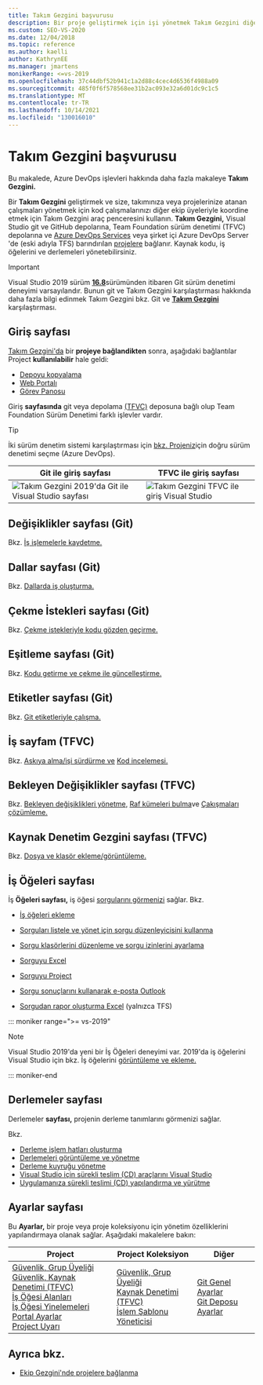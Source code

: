 ```yaml
---
title: Takım Gezgini başvurusu
description: Bir proje geliştirmek için işi yönetmek Takım Gezgini diğer ekip üyeleriyle koordine olmak için çalışma ve yönetim özellikleriyle ilgili çeşitli işlevler hakkında bilgi edinmek.
ms.custom: SEO-VS-2020
ms.date: 12/04/2018
ms.topic: reference
ms.author: kaelli
author: KathrynEE
ms.manager: jmartens
monikerRange: <=vs-2019
ms.openlocfilehash: 37c44dbf52b941c1a2d88c4cec4d6536f4988a09
ms.sourcegitcommit: 485f0f6f578568ee31b2ac093e32a6d01dc9c1c5
ms.translationtype: MT
ms.contentlocale: tr-TR
ms.lasthandoff: 10/14/2021
ms.locfileid: "130016010"
---
```

# <a name="team-explorer-reference"></a>Takım Gezgini başvurusu

Bu makalede, Azure DevOps işlevleri hakkında daha fazla makaleye **Takım Gezgini.**

Bir **Takım Gezgini** geliştirmek ve size, takımınıza veya projelerinize atanan çalışmaları yönetmek için kod çalışmalarınızı diğer ekip üyeleriyle koordine etmek için Takım Gezgini araç penceresini kullanın. **Takım Gezgini,** Visual Studio git ve GitHub depolarına, Team Foundation sürüm denetimi (TFVC) depolarına ve [Azure DevOps Services](/azure/devops/user-guide/what-is-azure-devops-services) veya şirket içi Azure DevOps Server 'de (eski adıyla TFS) barındırılan [projelere](/azure/devops/index-all) bağlanır. Kaynak kodu, iş öğelerini ve derlemeleri yönetebilirsiniz.

> [!IMPORTANT]
> Visual Studio 2019 sürüm [**16.8**](/visualstudio/releases/2019/release-notes-history)sürümünden itibaren Git sürüm denetimi deneyimi varsayılandır. Bunun git ve Takım Gezgini karşılaştırması hakkında daha fazla bilgi edinmek Takım Gezgini bkz. Git ve [**Takım Gezgini**](../../version-control/git-team-explorer-feature-comparison.md) karşılaştırması.

## <a name="home-page"></a>Giriş sayfası

[Takım Gezgini'da](../connect-team-project.md) bir **projeye bağlandikten** sonra, aşağıdaki bağlantılar Project **kullanılabilir** hale geldi:

- [Depoyu kopyalama](/azure/devops/repos/git/clone)
- [Web Portalı](/azure/devops/project/navigation/index)
- [Görev Panosu](/azure/devops/boards/sprints/task-board)

Giriş **sayfasında** git veya depolama [(TFVC)](/azure/devops/repos/tfvc/overview) [](/azure/devops/repos/git/gitquickstart?view=vsts&tabs=visual-studio&preserve-view=true) deposuna bağlı olup Team Foundation Sürüm Denetimi farklı işlevler vardır.

> [!TIP]
> İki sürüm denetim sistemi karşılaştırması için [bkz. Projeniz](/azure/devops/repos/tfvc/comparison-git-tfvc)için doğru sürüm denetimi seçme (Azure DevOps).

| Git **ile** giriş sayfası |  TFVC ile giriş sayfası |
| - | - |
| ![Takım Gezgini 2019'da Git ile Visual Studio sayfası](media/team-explorer-reference/team-explorer-git.png) | ![Takım Gezgini TFVC ile giriş Visual Studio](media/team-explorer-reference/team-explorer-tfvc.png) |

## <a name="changes-page-git"></a>Değişiklikler sayfası (Git)

Bkz. [İş işlemelerle kaydetme.](/azure/devops/repos/git/commits)

## <a name="branches-page-git"></a>Dallar sayfası (Git)

Bkz. [Dallarda iş oluşturma.](/azure/devops/repos/git/branches)

## <a name="pull-requests-page-git"></a>Çekme İstekleri sayfası (Git)

Bkz. [Çekme istekleriyle kodu gözden geçirme.](/azure/devops/repos/git/pullrequest)

## <a name="sync-page-git"></a>Eşitleme sayfası (Git)

Bkz. [Kodu getirme ve çekme ile güncelleştirme.](/azure/devops/repos/git/pulling)

## <a name="tags-page-git"></a>Etiketler sayfası (Git)

Bkz. [Git etiketleriyle çalışma.](/azure/devops/repos/git/git-tags)

## <a name="my-work-page-tfvc"></a>İş sayfam (TFVC)

Bkz. [Askıya alma/işi sürdürme ve](/azure/devops/repos/tfvc/suspend-your-work-manage-your-shelvesets) [Kod incelemesi.](/azure/devops/repos/tfvc/day-life-alm-developer-suspend-work-fix-bug-conduct-code-review)

## <a name="pending-changes-page-tfvc"></a>Bekleyen Değişiklikler sayfası (TFVC)

Bkz. [Bekleyen değişiklikleri yönetme,](/azure/devops/repos/tfvc/develop-code-manage-pending-changes) [Raf kümeleri bulma](/azure/devops/repos/tfvc/suspend-your-work-manage-your-shelvesets)ve [Çakışmaları çözümleme.](/azure/devops/repos/tfvc/resolve-team-foundation-version-control-conflicts)

## <a name="source-control-explorer-page-tfvc"></a>Kaynak Denetim Gezgini sayfası (TFVC)

Bkz. [Dosya ve klasör ekleme/görüntüleme.](/azure/devops/repos/tfvc/add-files-server)

## <a name="work-items-page"></a>İş Öğeleri sayfası

İş **Öğeleri sayfası,** iş öğesi [sorgularını görmenizi](/azure/devops/boards/work-items/about-work-items) sağlar. Bkz.

- [İş öğeleri ekleme](/azure/devops/boards/backlogs/add-work-items)
- [Sorguları listele ve yönet için sorgu düzenleyicisini kullanma](/azure/devops/boards/queries/using-queries)
- [Sorgu klasörlerini düzenleme ve sorgu izinlerini ayarlama](/azure/devops/boards/queries/set-query-permissions)
- [Sorguyu Excel](/azure/devops/boards/backlogs/office/bulk-add-modify-work-items-excel)

- [Sorguyu Project](/previous-versions/azure/devops/boards/backlogs/office/create-your-backlog-tasks-using-project)
- [Sorgu sonuçlarını kullanarak e-posta Outlook](/azure/devops/boards/queries/share-plans)
- [Sorgudan rapor oluşturma Excel](/azure/devops/report/excel/create-status-and-trend-excel-reports) (yalnızca TFS)

::: moniker range=">= vs-2019"

> [!NOTE]
> Visual Studio 2019'da yeni bir İş Öğeleri deneyimi var. [](/azure/devops/boards/work-items/set-work-item-experience-vs) 2019'da iş öğelerini Visual Studio için bkz. İş öğelerini [görüntüleme ve ekleme.](/azure/devops/boards/work-items/view-add-work-items)

::: moniker-end

## <a name="builds-page"></a>Derlemeler sayfası

Derlemeler **sayfası,** projenin derleme tanımlarını görmenizi sağlar.

Bkz.

- [Derleme işlem hatları oluşturma](/azure/devops/pipelines/tasks/index)
- [Derlemeleri görüntüleme ve yönetme](/azure/devops/pipelines/overview)
- [Derleme kuyruğu yönetme](/azure/devops/pipelines/agents/pools-queues)
- [Visual Studio için sürekli teslim (CD) araçlarını Visual Studio](/azure/devops/pipelines/apps/cd/azure/aspnet-core-to-acr#install-continuous-delivery-cd-tools-for-visual-studio-2017)
- [Uygulamanıza sürekli teslimi (CD) yapılandırma ve yürütme](/azure/devops/pipelines/apps/cd/azure/aspnet-core-to-acr#configure-and-execute-continuous-delivery-cd-for-your-app)

## <a name="settings-page"></a>Ayarlar sayfası

Bu **Ayarlar,** bir proje veya proje koleksiyonu için yönetim özelliklerini yapılandırmaya olanak sağlar. Aşağıdaki makalelere bakın:

| Project | Project Koleksiyon | Diğer |
| - | - | - |
| [Güvenlik, Grup Üyeliği](/azure/devops/organizations/security/set-project-collection-level-permissions)<br/>[Güvenlik, Kaynak Denetimi (TFVC)](/azure/devops/organizations/security/set-git-tfvc-repository-permissions)<br/>[İş Öğesi Alanları](/azure/devops/organizations/settings/set-area-paths)<br/>[İş Öğesi Yinelemeleri](/azure/devops/organizations/settings/set-iteration-paths-sprints)<br/>[Portal Ayarlar](/azure/devops/report/sharepoint-dashboards/configure-or-add-a-project-portal)<br/>[Project Uyarı](/azure/devops/notifications/howto-manage-team-notifications) | [Güvenlik, Grup Üyeliği](/azure/devops/organizations/security/set-project-collection-level-permissions)<br/>[Kaynak Denetimi (TFVC)](/azure/devops/repos/tfvc/decide-between-using-local-server-workspace)<br/>[İşlem Şablonu Yöneticisi](/azure/devops/boards/work-items/guidance/manage-process-templates) | [Git Genel Ayarlar](/azure/devops/repos/git/git-config)<br/>[Git Deposu Ayarlar](/azure/devops/repos/git/git-config) |

## <a name="see-also"></a>Ayrıca bkz.

- [Ekip Gezgini'nde projelere bağlanma](../../ide/connect-team-project.md)

